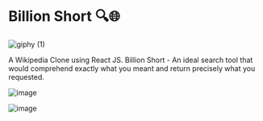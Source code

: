 # Billion Short 🔍🌐

![giphy (1)](https://user-images.githubusercontent.com/64256552/169469052-09410d55-507e-43c9-86f5-3f617a5635cf.gif)

A Wikipedia Clone using React JS.
Billion Short - An ideal search tool that would comprehend exactly what you meant and return precisely what you requested.

![image](https://user-images.githubusercontent.com/64256552/169285365-2da7b2ee-42db-4067-bff5-87ce19f0da1b.png)

![image](https://user-images.githubusercontent.com/64256552/169286099-75ac413e-baff-4226-8635-0fc01168fd07.png)
